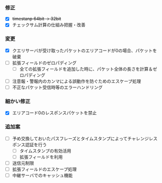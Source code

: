 ### 修正

- [X] ~~timestanp 64bit → 32bit~~
- [X] チェックサム計算の仕組み把握・改善

### 変更

- [X] クエリサーバが受け取ったパケットのエリアコードが0の場合、パケットを破棄
- [ ] 拡張フィールドのゼロパディング
  - [ ] 全ての拡張フィールドを追加した時に、パケット全体の長さを計算＆ゼロパディング
- [ ] 注意報・警報内のカンマによる誤動作を防ぐためのエスケープ処理
- [ ] 不正なパケット受信時等のエラーハンドリング

### 細かい修正

- [X] エリアコード0のレスポンスパケットを禁止

### 追加案

- [ ] 予め交換しておいたパスフレーズとタイムスタンプによってチャレンジレスポンス認証を行う
  - [ ] タイムスタンプの有効活用
  - [ ] 拡張フィールドを利用
- [ ] 送信元制限
- [ ] 拡張フィールドのエスケープ処理
- [ ] 中継サーバでのキャッシュ機能
